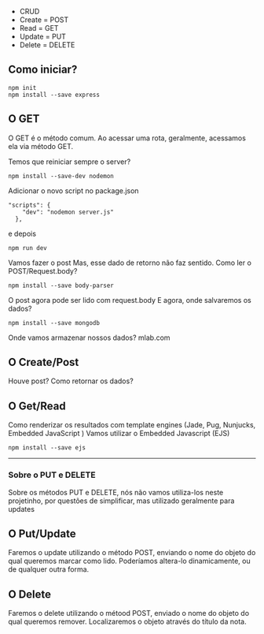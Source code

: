 - CRUD
- Create = POST
- Read = GET
- Update = PUT
- Delete = DELETE

## Como iniciar?
```
npm init
npm install --save express
```

## O GET
O GET é o método comum. Ao acessar uma rota, geralmente, acessamos ela via método GET.

Temos que reiniciar sempre o server?
```
npm install --save-dev nodemon
```
Adicionar o novo script no package.json
```
"scripts": {
    "dev": "nodemon server.js"
  },
```
e depois
```
npm run dev
```
Vamos fazer o post
Mas, esse dado de retorno não faz sentido. Como ler o POST/Request.body?
```
npm install --save body-parser
```
O post agora pode ser lido com request.body
E agora, onde salvaremos os dados?
```
npm install --save mongodb
```
Onde vamos armazenar nossos dados? mlab.com
## O Create/Post
Houve post?
Como retornar os dados?
## O Get/Read
Como renderizar os resultados com template engines (Jade, Pug, Nunjucks, Embedded JavaScript )
Vamos utilizar o Embedded Javascript (EJS)
```
npm install --save ejs
```
---
### Sobre o PUT e DELETE
Sobre os métodos PUT e DELETE, nós não vamos utiliza-los neste projetinho, por questões de simplificar, mas utilizado geralmente para updates

## O Put/Update
Faremos o update utilizando o método POST, enviando o nome do objeto do qual queremos marcar como lido. Poderíamos altera-lo dinamicamente, ou de qualquer outra forma.
## O Delete 
Faremos o delete utilizando o métood POST, enviado o nome do objeto do qual queremos remover. Localizaremos o objeto através do título da nota.